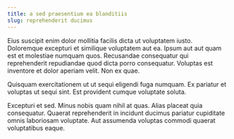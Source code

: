 ```yaml
---
title: a sed praesentium ea blanditiis
slug: reprehenderit ducimus
---
```


Eius suscipit enim dolor mollitia facilis dicta ut voluptatem iusto. Doloremque excepturi et similique voluptatem aut ea. Ipsum aut aut quam est et molestiae numquam quos. Recusandae consequatur qui reprehenderit repudiandae quod dicta porro consequatur. Voluptas est inventore et dolor aperiam velit. Non ex quae.

Quisquam exercitationem ut ut sequi eligendi fuga numquam. Ex pariatur et voluptas ut sequi sint. Est provident cumque voluptate soluta.

Excepturi et sed. Minus nobis quam nihil at quas. Alias placeat quia consequatur. Quaerat reprehenderit in incidunt ducimus pariatur cupiditate omnis laboriosam voluptate. Aut assumenda voluptas commodi quaerat voluptatibus eaque.
